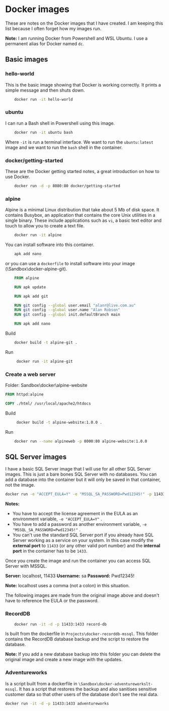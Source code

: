 # Docker images

These are notes on the Docker images that I have created. I am keeping this list because I often forget how my images run.

**Note:** I am running Docker from Powershell and WSL Ubuntu. I use a permanent alias for Docker named ``dc``.

## Basic images

### hello-world

This is the basic image showing that Docker is working correctly. It prints a simple message and then shuts down.

```bash
    docker run -it hello-world
```

### ubuntu

I can run a Bash shell in Powershell using this image.

```bash
    docker run -it ubuntu bash
```

Where ``-it`` is run a terminal interface. We want to run the ``ubuntu:latest`` image and we want to run the ``bash`` shell in the container.

### docker/getting-started

These are the Docker getting started notes, a great introduction on how to use Docker.

```bash
    docker run -d -p 8080:80 docker/getting-started
```

### alpine

Alpine is a minimal Linux distribution that take about 5 Mb of disk space. It contains Busybox, an application that contains the core Unix utilities in a single binary. These include applications such as ``vi``, a basic text editor and touch to allow you to create a text file.

```bash
    docker run -it alpine
```

You can install software into this container.

```bash
    apk add nano
```

or you can use a ``dockerfile`` to install software into your image (\Sandbox\docker-alpine-git).

```dockerfile
    FROM alpine

    RUN apk update

    RUN apk add git 

    RUN git config --global user.email "alanr@live.com.au"
    RUN git config --global user.name "Alan Robson"
    RUN git config --global init.defaultBranch main

    RUN apk add nano
```

Build

```bash
    docker build -t alpine-git .
```

Run 

```bash
     docker run -it alpine-git
```

### Create a web server

Folder: Sandbox\docker\alpine-website

```dockerfile
FROM httpd:alpine

COPY ./html/ /usr/local/apache2/htdocs
```

Build

```bash
     docker build -t alpine-website:1.0.0 .
```

Run

```bash
    docker run --name alpineweb -p 8000:80 alpine-website:1.0.0     
```

## SQL Server images

I have a basic SQL Server image that I will use for all other SQL Server images. This is just a bare bones SQL Server with no databases. You can add a database into the container but it will only be saved in that container, not the image.

```bash
docker run -e "ACCEPT_EULA=Y" -e "MSSQL_SA_PASSWORD=Pwd12345!" -p 11433:1433 -d mcr.microsoft.com/mssql/server:2019-latest
```

**Notes:**

* You have to accept the license agreement in the EULA as an environment variable, ``-e "ACCEPT_EULA=Y"`` .
* You have to add a password as another environment variable, ``-e "MSSQL_SA_PASSWORD=Pwd12345!"`` .
* You can't use the standard SQL Server port if you already have SQL Server working as a service on your system. In this case modify the **external port** to ``11433`` (or any other valid port number) and the **internal port** in the container has to be ``1433``.

Once you create the image and run the container you can access SQL Server with MSSQL.

**Server:** localhost, 11433
**Username:** sa
**Password:** Pwd12345!

**Note:** localhost uses a comma (not a colon) in this situation.

The following images are made from the original image above and doesn't have to reference the EULA or the password.

### RecordDB

```bash
    docker run -it -d -p 11433:1433 record-db
```

Is built from the dockerfile in ``Projects\docker-recorddb-mssql``. This folder contains the RecordDB database backup and the script to restore the database.

**Note:** If you add a new database backup into this folder you can delete the original image and create a new image with the updates.

### Adventureworks

Is a script built from a dockerfile in ``\Sandbox\docker-adventureworkslt-mssql``. It has a script that restores the backup and also sanitises sensitive customer data so that other users of the database don't see the real data.

```bash
docker run -it -d -p 11433:1433 adventureworks
```
